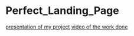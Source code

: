 # Perfect_Landing_Page
[presentation of my project](https://docs.google.com/presentation/d/1NPk14XnnWNMvpTLrLlSjYDwKakvo_Eq5/edit#slide=id.p4)
[video of the work done](https://youtu.be/3Idj4KpWa8o)